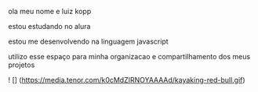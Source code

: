  ola meu nome e luiz kopp
 
estou estudando no alura                                                                 

estou me desenvolvendo na linguagem javascript 

utilizo esse espaço para minha organizacao  e compartilhamento dos meus projetos

! [] (https://media.tenor.com/k0cMdZIRNOYAAAAd/kayaking-red-bull.gif)
